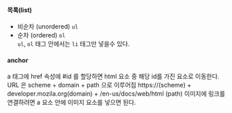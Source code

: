 #### 목록(list)
* 비순차 (unordered) `ul`
* 순차 (ordered) `ol` <br/>
`ul`, `ol` 태그 안에서는 `li` 태그만 넣을수 있다.

#### anchor 
a 태그에 href 속성에 #id 를 할당하면 html 요소 중 해당 id를 가진 요소로 이동한다.
URL 은 scheme + domain + path 으로 이루어짐
https://(scheme) + developer.mozila.org(domain) + /en-us/docs/web/html (path)
이미지에 링크를 연결하려면 a 요소 안에 이미지 요소를 넣으면 된다.

#### 

